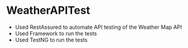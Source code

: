 # WeatherAPITest
- Used RestAssured to automate API testing of the Weather Map API
- Used Framework to run the tests
- Used TestNG to run the tests
